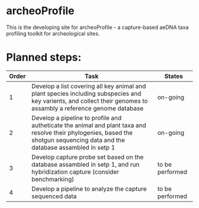 # archeoProfile
This is the developing site for archeoProfile - a capture-based aeDNA taxa profiling toolkit for archeological sites.


# Planned steps:

Order | Task | States
--- | --- | ---
1 | Develop a list covering all key animal and plant species including subspecies and key varients, and collect their genomes to assambly a reference genome database | on-going
2 | Develop a pipeline to profile and autheticate the animal and plant taxa and resolve their phylogenies, based the shotgun sequencing data and the database assambled in setp 1 | on-going
3 | Develop capture probe set based on the database assambled in setp 1, and run hybridization capture (consider benchmarking) | to be performed
4 | Develop a pipeline to analyze the capture sequenced data | to be performed


